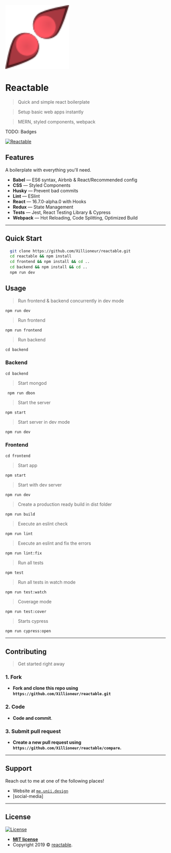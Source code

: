 <a href="https://reactable.unii.design" target="_blank"><img src="https://github.com/Xillioneur/reactable-frontend/blob/778576972212e793e3b0526a7b0d0914efd9ff15/client/src/images/logo.svg" height="200" alt="logo"></a>

# Reactable

> Quick and simple react boilerplate

> Setup basic web apps instantly

> MERN, styled components, webpack

TODO: Badges

[![Reactable](https://dummyimage.com/600x300/ff3333/550055.png&text=Reactable)]()

## Features

A boilerplate with everything you'll need.

- **Babel** — ES6 syntax, Airbnb & React/Recommended config
- **CSS** — Styled Components
- **Husky** — Prevent bad commits
- **Lint** — ESlint
- **React** — 16.7.0-alpha.0 with Hooks
- **Redux** — State Management
- **Tests** — Jest, React Testing Library & Cypress
- **Webpack** — Hot Reloading, Code Splitting, Optimized Build

---

## Quick Start

```sh
  git clone https://github.com/Xillioneur/reactable.git
  cd reactable && npm install
  cd frontend && npm install && cd ..
  cd backend && npm install && cd ..
  npm run dev
```

## Usage

> Run frontend & backend concurrently in dev mode

```shell
npm run dev
```

> Run frontend

```shell
npm run frontend
```

> Run backend

```shell
cd backend
```

### Backend

```shell
cd backend
```

> Start mongod

```shell
 npm run dbon
```

> Start the server

```shell
npm start
```

> Start server in dev mode

```shell
npm run dev
```

### Frontend

```shell
cd frontend
```

> Start app 

```shell
npm start
```

> Start with dev server

```shell
npm run dev
```

> Create a production ready build in dist folder

```shell
npm run build
```

> Execute an eslint check

```shell
npm run lint
```

> Execute an eslint and fix the errors

```shell
npm run lint:fix
```

> Run all tests

```shell
npm test
```

> Run all tests in watch mode

```shell
npm run test:watch
```

> Coverage mode

```shell
npm run test:cover
```

> Starts cypress

```shell
npm run cypress:open
```

---

## Contributing

> Get started right away

### 1. Fork

- **Fork and clone this repo using `https://github.com/Xillioneur/reactable.git`**

### 2. Code

- **Code and commit**.

### 3. Submit pull request

- **Create a new pull request using `https://github.com/Xillioneur/reactable/compare`.**

---

## Support

Reach out to me at one of the following places!

- Website at <a href="https://me.unii.design/contact.html" target="_blank">`me.unii.design`</a>
- [social-media]

---

## License

[![License](http://img.shields.io/:license-mit-blue.svg?style=flat-square)](http://badges.mit-license.org)

- **[MIT license](http://opensource.org/licenses/mit-license.php)**
- Copyright 2019 © <a href="#" target="_blank">reactable</a>.
